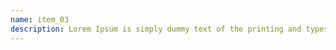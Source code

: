 ```yaml
---
name: item_03
description: Lorem Ipsum is simply dummy text of the printing and typesetting industry.
---
```

